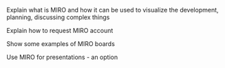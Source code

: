 ---
---

Explain what is MIRO and how it can be used to visualize the development, planning, discussing complex things

Explain how to request MIRO account

Show some examples of MIRO boards

Use MIRO for presentations - an option